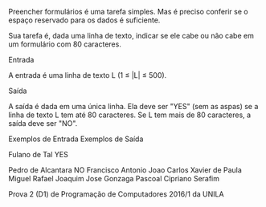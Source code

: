 Preencher formulários é uma tarefa simples. Mas é preciso conferir se o espaço reservado para os dados é suficiente.

Sua tarefa é, dada uma linha de texto, indicar se ele cabe ou não cabe em um formulário com 80 caracteres.

Entrada

A entrada é uma linha de texto L (1 ≤ |L| ≤ 500).

Saída

A saída é dada em uma única linha. Ela deve ser "YES" (sem as aspas) se a linha de texto L tem até 80 caracteres. Se L tem mais de 80 caracteres, a saída deve ser "NO".
 
Exemplos de Entrada 	Exemplos de Saída

Fulano de Tal           YES
 

Pedro de Alcantara      NO
Francisco Antonio 
Joao Carlos Xavier de 
Paula Miguel Rafael 
Joaquim Jose Gonzaga 
Pascoal Cipriano 
Serafim

Prova 2 (D1) de Programação de Computadores 2016/1 da UNILA
